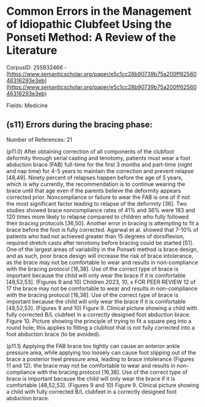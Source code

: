 # Common Errors in the Management of Idiopathic Clubfeet Using the Ponseti Method: A Review of the Literature

CorpusID: 255932466 - [https://www.semanticscholar.org/paper/e5c1cc28b90739b75a200ff6256046316293e3eb](https://www.semanticscholar.org/paper/e5c1cc28b90739b75a200ff6256046316293e3eb)

Fields: Medicine

## (s11) Errors during the bracing phase:
Number of References: 21

(p11.0) After obtaining correction of all components of the clubfoot deformity through serial casting and tenotomy, patients must wear a foot abduction brace (FAB) full-time for the first 3 months and part-time (night and nap time) for 4-5 years to maintain the correction and prevent relapse [48,49]. Ninety percent of relapses happen before the age of 5 years, which is why currently, the recommendation is to continue wearing the brace until that age even if the parents believe the deformity appears corrected prior. Noncompliance or failure to wear the FAB is one of if not the most significant factor leading to relapse of the deformity [36]. Two studies showed brace noncompliance rates of 41% and 36% were 183 and 120 times more likely to relapse compared to children who fully followed their bracing protocols [36,50]. Another error in bracing is attempting to fit a brace before the foot is fully corrected. Agarwal et al. showed that 7-10% of patients who had not achieved greater than 15 degrees of dorsiflexion, required stretch casts after tenotomy before bracing could be started [51]. One of the largest areas of variability in the Ponseti method is brace design, and as such, poor brace design will increase the risk of brace intolerance, as the brace may not be comfortable to wear and results in non-compliance with the bracing protocol [16,38]. Use of the correct type of brace is important because the child will only wear the brace if it is comfortable [48,52,53]. (Figures 9 and 10) Children 2023, 10, x FOR PEER REVIEW 12 of 17 the brace may not be comfortable to wear and results in non-compliance with the bracing protocol [16,38]. Use of the correct type of brace is important because the child will only wear the brace if it is comfortable [48,52,53]. (Figures 9 and 10) Figure 9. Clinical picture showing a child with fully corrected B/L clubfeet in a correctly designed foot abduction brace. Figure 10. Picture showing the principle of trying to fit a square peg into a round hole; this applies to fitting a clubfoot that is not fully corrected into a foot abduction brace (to be avoided).

(p11.1) Applying the FAB brace too tightly can cause an anterior ankle pressure area, while applying too loosely can cause foot slipping out of the brace a posterior heel pressure area, leading to brace intolerance (Figures 11 and 12). the brace may not be comfortable to wear and results in non-compliance with the bracing protocol [16,38]. Use of the correct type of brace is important because the child will only wear the brace if it is comfortable [48,52,53]. (Figures 9 and 10) Figure 9. Clinical picture showing a child with fully corrected B/L clubfeet in a correctly designed foot abduction brace.
